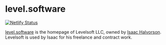 # level.software

[![Netlify Status](https://api.netlify.com/api/v1/badges/4d174262-2c63-4a6a-a662-a81c6155af8e/deploy-status)](https://app.netlify.com/sites/level-software/deploys)

[level.software][1] is the homepage of Levelsoft LLC, owned by [Isaac Halvorson][2]. Levelsoft is used by Isaac for his freelance and contract work.

[1]: http://level.software
[2]: http://hisaac.net
